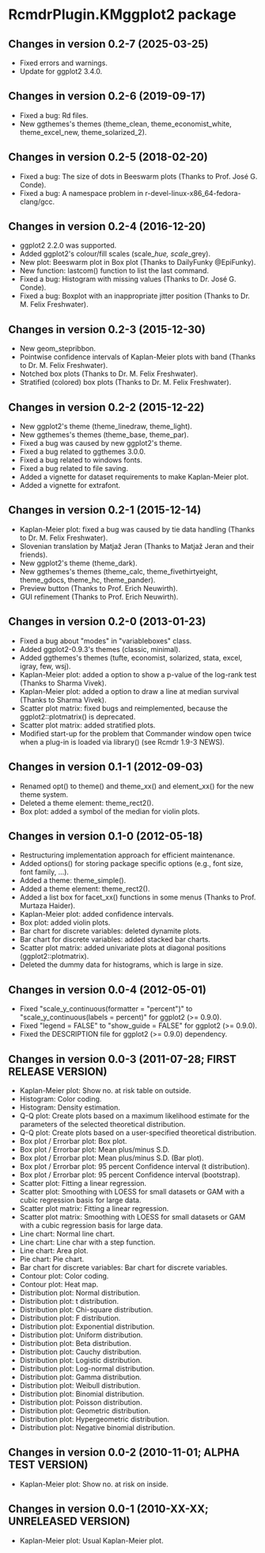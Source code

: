 
# RcmdrPlugin.KMggplot2 package


## Changes in version 0.2-7 (2025-03-25)
* Fixed errors and warnings.
* Update for ggplot2 3.4.0.


## Changes in version 0.2-6 (2019-09-17)
* Fixed a bug: Rd files.
* New ggthemes's themes (theme_clean, theme_economist_white, theme_excel_new, theme_solarized_2).


## Changes in version 0.2-5 (2018-02-20)
* Fixed a bug: The size of dots in Beeswarm plots (Thanks to Prof. José G. Conde).
* Fixed a bug: A namespace problem in r-devel-linux-x86_64-fedora-clang/gcc.


## Changes in version 0.2-4 (2016-12-20)

* ggplot2 2.2.0 was supported.
* Added ggplot2's colour/fill scales (scale_*_hue, scale_*_grey).
* New plot: Beeswarm plot in Box plot (Thanks to DailyFunky @EpiFunky).
* New function: lastcom() function to list the last command.
* Fixed a bug: Histogram with missing values (Thanks to Dr. José G. Conde).
* Fixed a bug: Boxplot with an inappropriate jitter position (Thanks to Dr. M. Felix Freshwater).


## Changes in version 0.2-3 (2015-12-30)

* New geom_stepribbon.
* Pointwise confidence intervals of Kaplan-Meier plots with band (Thanks to Dr. M. Felix Freshwater).
* Notched box plots (Thanks to Dr. M. Felix Freshwater).
* Stratified (colored) box plots (Thanks to Dr. M. Felix Freshwater).


## Changes in version 0.2-2 (2015-12-22)

* New ggplot2's theme (theme_linedraw, theme_light).
* New ggthemes's themes (theme_base, theme_par).
* Fixed a bug was caused by new ggplot2's theme.
* Fixed a bug related to ggthemes 3.0.0.
* Fixed a bug related to windows fonts.
* Fixed a bug related to file saving.
* Added a vignette for dataset requirements to make Kaplan-Meier plot.
* Added a vignette for extrafont.


## Changes in version 0.2-1 (2015-12-14)

* Kaplan-Meier plot: fixed a bug was caused by tie data handling (Thanks to Dr. M. Felix Freshwater).
* Slovenian translation by Matjaž Jeran (Thanks to Matjaž Jeran and their friends).
* New ggplot2's theme (theme_dark).
* New ggthemes's themes (theme_calc, theme_fivethirtyeight, theme_gdocs, theme_hc, theme_pander).
* Preview button (Thanks to Prof. Erich Neuwirth).
* GUI refinement (Thanks to Prof. Erich Neuwirth).


## Changes in version 0.2-0 (2013-01-23)

* Fixed a bug about "modes" in "variableboxes" class.
* Added ggplot2-0.9.3's themes (classic, minimal).
* Added ggthemes's themes (tufte, economist, solarized, stata, excel, igray, few, wsj).
* Kaplan-Meier plot: added a option to show a p-value of the log-rank test (Thanks to Sharma Vivek).
* Kaplan-Meier plot: added a option to draw a line at median survival (Thanks to Sharma Vivek).
* Scatter plot matrix: fixed bugs and reimplemented, because the ggplot2::plotmatrix() is deprecated.
* Scatter plot matrix: added stratified plots.
* Modified start-up for the problem that Commander window open twice when a plug-in is loaded via library() (see Rcmdr 1.9-3 NEWS).


## Changes in version 0.1-1 (2012-09-03)

* Renamed opt() to theme() and theme_xx() and element_xx() for the new theme system.
* Deleted a theme element: theme_rect2().
* Box plot: added a symbol of the median for violin plots.


## Changes in version 0.1-0 (2012-05-18)

* Restructuring implementation approach for efficient maintenance.
* Added options() for storing package specific options (e.g., font size, font family, ...).
* Added a theme: theme_simple().
* Added a theme element: theme_rect2().
* Added a list box for facet_xx() functions in some menus (Thanks to Prof. Murtaza Haider).
* Kaplan-Meier plot: added confidence intervals.
* Box plot: added violin plots.
* Bar chart for discrete variables: deleted dynamite plots.
* Bar chart for discrete variables: added stacked bar charts.
* Scatter plot matrix: added univariate plots at diagonal positions (ggplot2::plotmatrix).
* Deleted the dummy data for histograms, which is large in size.


## Changes in version 0.0-4 (2012-05-01)

* Fixed "scale_y_continuous(formatter = "percent")" to "scale_y_continuous(labels = percent)" for ggplot2 (>= 0.9.0).
* Fixed "legend = FALSE" to "show_guide = FALSE" for ggplot2 (>= 0.9.0).
* Fixed the DESCRIPTION file for ggplot2 (>= 0.9.0) dependency.


## Changes in version 0.0-3 (2011-07-28; FIRST RELEASE VERSION)

* Kaplan-Meier plot: Show no. at risk table on outside.
* Histogram: Color coding.
* Histogram: Density estimation.
* Q-Q plot: Create plots based on a maximum likelihood estimate for the parameters of the selected theoretical distribution.
* Q-Q plot: Create plots based on a user-specified theoretical distribution.
* Box plot / Errorbar plot: Box plot.
* Box plot / Errorbar plot: Mean plus/minus S.D.
* Box plot / Errorbar plot: Mean plus/minus S.D. (Bar plot).
* Box plot / Errorbar plot: 95 percent Confidence interval (t distribution).
* Box plot / Errorbar plot: 95 percent Confidence interval (bootstrap).
* Scatter plot: Fitting a linear regression.
* Scatter plot: Smoothing with LOESS for small datasets or GAM with a cubic regression basis for large data.
* Scatter plot matrix: Fitting a linear regression.
* Scatter plot matrix: Smoothing with LOESS for small datasets or GAM with a cubic regression basis for large data.
* Line chart: Normal line chart.
* Line chart: Line char with a step function.
* Line chart: Area plot.
* Pie chart: Pie chart.
* Bar chart for discrete variables: Bar chart for discrete variables.
* Contour plot: Color coding.
* Contour plot: Heat map.
* Distribution plot: Normal distribution.
* Distribution plot: t distribution.
* Distribution plot: Chi-square distribution.
* Distribution plot: F distribution.
* Distribution plot: Exponential distribution.
* Distribution plot: Uniform distribution.
* Distribution plot: Beta distribution.
* Distribution plot: Cauchy distribution.
* Distribution plot: Logistic distribution.
* Distribution plot: Log-normal distribution.
* Distribution plot: Gamma distribution.
* Distribution plot: Weibull distribution.
* Distribution plot: Binomial distribution.
* Distribution plot: Poisson distribution.
* Distribution plot: Geometric distribution.
* Distribution plot: Hypergeometric distribution.
* Distribution plot: Negative binomial distribution.


## Changes in version 0.0-2 (2010-11-01; ALPHA TEST VERSION)

* Kaplan-Meier plot: Show no. at risk on inside.


## Changes in version 0.0-1 (2010-XX-XX; UNRELEASED VERSION)

* Kaplan-Meier plot: Usual Kaplan-Meier plot.
